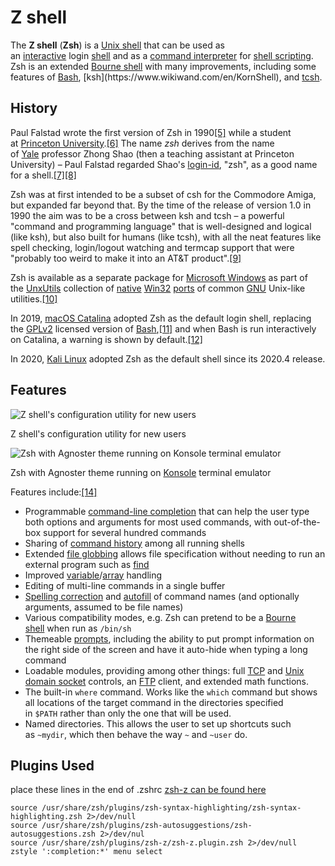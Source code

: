 # Z shell
The **Z shell** (**Zsh**) is a [Unix shell](https://www.wikiwand.com/en/Unix_shell) that can be used as an [interactive](https://www.wikiwand.com/en/Interactive "Interactive") login [shell](https://www.wikiwand.com/en/Shell_(computing)) and as a [command interpreter](https://www.wikiwand.com/en/Command_line_interpreter "Command line interpreter") for [shell scripting](https://www.wikiwand.com/en/Shell_script "Shell script"). Zsh is an extended [Bourne shell](https://www.wikiwand.com/en/Bourne_shell "Bourne shell") with many improvements, including some features of [Bash](https://www.wikiwand.com/en/Bash_(Unix_shell)), [ksh](https://www.wikiwand.com/en/KornShell), and [tcsh](https://www.wikiwand.com/en/Tcsh).

## History[](https://en.wikipedia.org/w/index.php?title=Z_shell&action=edit&section=1)

Paul Falstad wrote the first version of Zsh in 1990[[5]](https://www.wikiwand.com/en/Z_shell#citenote5) while a student at [Princeton University](https://www.wikiwand.com/en/Princeton_University).[[6]](https://www.wikiwand.com/en/Z_shell#citenote6) The name _zsh_ derives from the name of [Yale](https://www.wikiwand.com/en/Yale_University "Yale University") professor Zhong Shao (then a teaching assistant at Princeton University) – Paul Falstad regarded Shao's [login-id](https://www.wikiwand.com/en/Login_name "Login name"), "zsh", as a good name for a shell.[[7]](https://www.wikiwand.com/en/Z_shell#citenote7)[[8]](https://www.wikiwand.com/en/Z_shell#citenote8)

Zsh was at first intended to be a subset of csh for the Commodore Amiga, but expanded far beyond that. By the time of the release of version 1.0 in 1990 the aim was to be a cross between ksh and tcsh – a powerful "command and programming language" that is well-designed and logical (like ksh), but also built for humans (like tcsh), with all the neat features like spell checking, login/logout watching and termcap support that were "probably too weird to make it into an AT&T product".[[9]](https://www.wikiwand.com/en/Z_shell#citenotezsh109)

Zsh is available as a separate package for [Microsoft Windows](https://www.wikiwand.com/en/Microsoft_Windows) as part of the [UnxUtils](https://www.wikiwand.com/en/UnxUtils) collection of [native](https://www.wikiwand.com/en/Native_(computing) "Native (computing)") [Win32](https://www.wikiwand.com/en/Windows_API "Windows API") [ports](https://www.wikiwand.com/en/Porting "Porting") of common [GNU](https://www.wikiwand.com/en/GNU "GNU") Unix-like utilities.[[10]](https://www.wikiwand.com/en/Z_shell#citenote10)

In 2019, [macOS Catalina](https://www.wikiwand.com/en/MacOS_Catalina "MacOS Catalina") adopted Zsh as the default login shell, replacing the [GPLv2](https://www.wikiwand.com/en/GPLv2 "GPLv2") licensed version of [Bash](https://www.wikiwand.com/en/Bash_(Unix_shell) "Bash (Unix shell)"),[[11]](https://www.wikiwand.com/en/Z_shell#citenote11) and when Bash is run interactively on Catalina, a warning is shown by default.[[12]](https://www.wikiwand.com/en/Z_shell#citenote12)

In 2020, [Kali Linux](https://www.wikiwand.com/en/Kali_Linux) adopted Zsh as the default shell since its 2020.4 release.

## Features[](https://en.wikipedia.org/w/index.php?title=Z_shell&action=edit&section=2)

![Z shell's configuration utility for new users](https://upload.wikimedia.org/wikipedia/commons/thumb/e/e8/Zsh_5.8_new_install_screenshot.png/440px-Zsh_5.8_new_install_screenshot.png)[](https://www.pinterest.com/pin/create/button/?url=https%3A%2F%2Fwww.wikiwand.com%2Fen%2Fz_shell&media=%2F%2Fupload.wikimedia.org%2Fwikipedia%2Fcommons%2Fthumb%2Fe%2Fe8%2FZsh_5.8_new_install_screenshot.png%2F440px-Zsh_5.8_new_install_screenshot.png&description=From%20Wikiwand:%20Z%20shell%26apos%3Bs%20configuration%20utility%20for%20new%20users)

Z shell's configuration utility for new users

![Zsh with Agnoster theme running on Konsole terminal emulator](https://upload.wikimedia.org/wikipedia/commons/thumb/1/1f/Zsh-agnoster.png/440px-Zsh-agnoster.png)[](https://www.pinterest.com/pin/create/button/?url=https%3A%2F%2Fwww.wikiwand.com%2Fen%2Fz_shell&media=%2F%2Fupload.wikimedia.org%2Fwikipedia%2Fcommons%2Fthumb%2F1%2F1f%2FZsh-agnoster.png%2F440px-Zsh-agnoster.png&description=From%20Wikiwand:%20Zsh%20with%20Agnoster%20theme%20running%20on%20Konsole%20terminal%20emulator)

Zsh with Agnoster theme running on [Konsole](https://www.wikiwand.com/en/Konsole "Konsole") terminal emulator

Features include:[[14]](https://www.wikiwand.com/en/Z_shell#citenote14)

-   Programmable [command-line completion](https://www.wikiwand.com/en/Command-line_completion) that can help the user type both options and arguments for most used commands, with out-of-the-box support for several hundred commands
-   Sharing of [command history](https://www.wikiwand.com/en/Command_history "Command history") among all running shells
-   Extended [file globbing](https://www.wikiwand.com/en/Glob_(programming) "Glob (programming)") allows file specification without needing to run an external program such as [find](https://www.wikiwand.com/en/Find_(Unix) "Find (Unix)")
-   Improved [variable](https://www.wikiwand.com/en/Variable_(computer_science) "Variable (computer science)")/[array](https://www.wikiwand.com/en/Array_data_structure "Array data structure") handling
-   Editing of multi-line commands in a single buffer
-   [Spelling correction](https://www.wikiwand.com/en/Spell_checker) and [autofill](https://www.wikiwand.com/en/Autofill "Autofill") of command names (and optionally arguments, assumed to be file names)
-   Various compatibility modes, e.g. Zsh can pretend to be a [Bourne shell](https://www.wikiwand.com/en/Bourne_shell "Bourne shell") when run as `/bin/sh`
-   Themeable [prompts](https://www.wikiwand.com/en/Command_line_interface#Command_prompt "Command line interface"), including the ability to put prompt information on the right side of the screen and have it auto-hide when typing a long command
-   Loadable modules, providing among other things: full [TCP](https://www.wikiwand.com/en/Transmission_Control_Protocol "Transmission Control Protocol") and [Unix domain socket](https://www.wikiwand.com/en/Unix_domain_socket) controls, an [FTP](https://www.wikiwand.com/en/File_Transfer_Protocol "File Transfer Protocol") client, and extended math functions.
-   The built-in `where` command. Works like the `which` command but shows all locations of the target command in the directories specified in `$PATH` rather than only the one that will be used.
-   Named directories. This allows the user to set up shortcuts such as `~mydir`, which then behave the way `~` and `~user` do.

## Plugins Used
place these lines in the end of .zshrc
[zsh-z can be found here](https://github.com/agkozak/zsh-z)

    source /usr/share/zsh/plugins/zsh-syntax-highlighting/zsh-syntax-highlighting.zsh 2>/dev/null
    source /usr/share/zsh/plugins/zsh-autosuggestions/zsh-autosuggestions.zsh 2>/dev/nul
    source /usr/share/zsh/plugins/zsh-z/zsh-z.plugin.zsh 2>/dev/null
    zstyle ':completion:*' menu select
